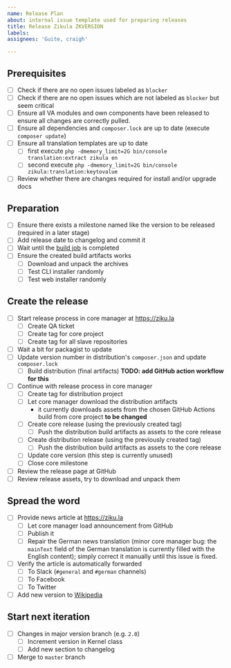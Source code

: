 ```yaml
---
name: Release Plan
about: internal issue template used for preparing releases
title: Release Zikula ZKVERSION
labels: 
assignees: 'Guite, craigh'

---
```


## Prerequisites

- [ ] Check if there are no open issues labeled as `blocker`
- [ ] Check if there are no open issues which are not labeled as `blocker` but seem critical
- [ ] Ensure all VA modules and own components have been released to ensure all changes are correctly pulled.
- [ ] Ensure all dependencies and `composer.lock` are up to date (execute `composer update`)
- [ ] Ensure all translation templates are up to date
  - [ ] first execute `php -dmemory_limit=2G bin/console translation:extract zikula en`
  - [ ] second execute `php -dmemory_limit=2G bin/console zikula:translation:keytovalue`
- [ ] Review whether there are changes required for install and/or upgrade docs

## Preparation

- [ ] Ensure there exists a milestone named like the version to be released (required in a later stage)
- [ ] Add release date to changelog and commit it
- [ ] Wait until the [build job](https://github.com/zikula/core/actions?query=workflow%3A%22Build+archives%22) is completed
- [ ] Ensure the created build artifacts works
  - [ ] Download and unpack the archives
  - [ ] Test CLI installer randomly
  - [ ] Test web installer randomly

## Create the release

- [ ] Start release process in core manager at <https://ziku.la>
  - [ ] Create QA ticket
  - [ ] Create tag for core project
  - [ ] Create tag for all slave repositories
- [ ] Wait a bit for packagist to update
- [ ] Update version number in distribution's `composer.json` and update `composer.lock`
  - [ ] Build distribution (final artifacts) **TODO: add GitHub action workflow for this**
- [ ] Continue with release process in core manager
  - [ ] Create tag for distribution project
  - [ ] Let core manager download the distribution artifacts
    - it currently downloads assets from the chosen GitHub Actions build from core project **to be changed**
  - [ ] Create core release (using the previously created tag)
    - [ ] Push the distribution build artifacts as assets to the core release
  - [ ] Create distribution release (using the previously created tag)
    - [ ] Push the distribution build artifacts as assets to the core release
  - [ ] Update core version (this step is currently unused)
  - [ ] Close core milestone
- [ ] Review the release page at GitHub
- [ ] Review release assets, try to download and unpack them

## Spread the word

- [ ] Provide news article at <https://ziku.la>
  - [ ] Let core manager load announcement from GitHub
  - [ ] Publish it
  - [ ] Repair the German news translation (minor core manager bug: the `mainText` field of the German translation is currently filled with the English content); simply correct it manually until this issue is fixed.
- [ ] Verify the article is automatically forwarded
  - [ ] To Slack (`#general` and `#german` channels)
  - [ ] To Facebook
  - [ ] To Twitter
- [ ] Add new version to [Wikipedia](https://de.wikipedia.org/wiki/Zikula)

## Start next iteration

- [ ] Changes in major version branch (e.g. `2.0`)
  - [ ] Increment version in Kernel class
  - [ ] Add new section to changelog
- [ ] Merge to `master` branch
